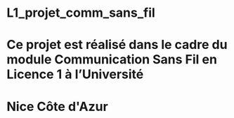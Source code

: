 # L1_projet_comm_sans_fil
#  Ce projet est réalisé dans le cadre du module Communication Sans Fil en Licence 1 à l’Université 
# Nice Côte d'Azur
